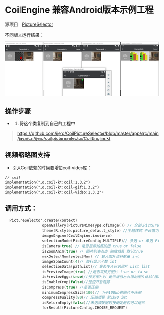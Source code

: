 # CoilEngine 兼容Android版本示例工程

源项目：[PictureSelector](https://github.com/LuckSiege/PictureSelector)

不同版本运行结果：

<img src="image/1.jpg" />

## 操作步骤
- 1. 将这个类复制到自己的工程中
> https://github.com/ijero/CoilPictureSelector/blob/master/app/src/main/java/cn/ijero/coilpictureselector/CoilEngine.kt

## 视频缩略图支持
- 引入Coil依赖的时候要增加coil-video库：

```grovvy
// coil
implementation("io.coil-kt:coil:1.3.2")
implementation("io.coil-kt:coil-gif:1.3.2")
implementation("io.coil-kt:coil-video:1.3.2")
```

## 调用方式：

```kotlin
  PictureSelector.create(context)
                .openGallery(PictureMimeType.ofImage()) // 全部.PictureMimeType.ofAll()、图片.ofImage()、视频.ofVideo()、音频
                .theme(R.style.picture_default_style) //主题样式(不设置为默认样式)
                .imageEngine(CoilEngine.instance)
                .selectionMode(PictureConfig.MULTIPLE)// 多选 or 单选 PictureConfig.MULTIPLE or PictureConfig.SINGLE
                .isCamera(true) // 是否显示拍照按钮 true or false
                .isZoomAnim(true) // 图片列表点击 缩放效果 默认true
                .maxSelectNum(selectNum) // 最大图片选择数量 int
                .imageSpanCount(4)// 每行显示个数 int
                .selectionData(pathList)// 是否传入已选图片 List list
                .isPreviewImage(true) //是否可预览图片 true or false
                .isPreviewEggs(true)//预览图片时 是否增强左右滑动图片体验(图片滑动一半即可看到上一张是否选中) true
                .isEnableCrop(false)//是否开启裁剪
                .isCompress(true) //是否压缩
                .minimumCompressSize(100)// 小于100kb的图片不压缩
                .compressQuality(80)// 压缩质量 默认90 int
                .isReturnEmpty(false)//未选择数据时按确定是否可以退出
                .forResult(PictureConfig.CHOOSE_REQUEST)
```
